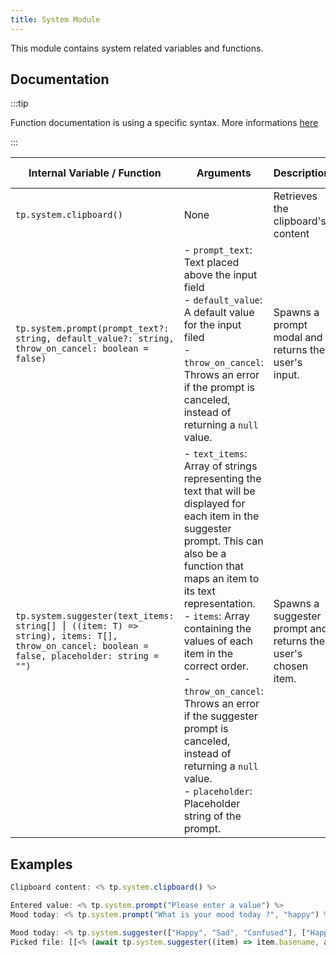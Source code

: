```yaml
---
title: System Module
---
```


This module contains system related variables and functions.

## Documentation

:::tip

Function documentation is using a specific syntax. More informations [here](../../syntax.md#function-documentation-syntax)

:::

| Internal Variable / Function                                 | Arguments                                                    | Description                                                  | Example Output           |
| ------------------------------------------------------------ | ------------------------------------------------------------ | ------------------------------------------------------------ | ------------------------ |
| `tp.system.clipboard()`                                      | None                                                         | Retrieves the clipboard's content                            | `This is my copied text` |
| `tp.system.prompt(prompt_text?: string, default_value?: string, throw_on_cancel: boolean = false)` | - `prompt_text`: Text placed above the input field<br />- `default_value`: A default value for the input filed<br />- `throw_on_cancel`: Throws an error if the prompt is canceled, instead of returning a `null` value. | Spawns a prompt modal and returns the user's input.          | `A value I entered`      |
| `tp.system.suggester(text_items: string[] ⎮ ((item: T) => string), items: T[], throw_on_cancel: boolean = false, placeholder: string = "")` | - `text_items`: Array of strings representing the text that will be displayed for each item in the suggester prompt. This can also be a function that maps an item to its text representation.<br />- `items`: Array containing the values of each item in the correct order.<br />- `throw_on_cancel`: Throws an error if the suggester prompt is canceled, instead of returning a `null` value.<br />- `placeholder`: Placeholder string of the prompt. | Spawns a suggester prompt and returns the user's chosen item. | `A value I chose`        |

## Examples

```javascript
Clipboard content: <% tp.system.clipboard() %>

Entered value: <% tp.system.prompt("Please enter a value") %>
Mood today: <% tp.system.prompt("What is your mood today ?", "happy") %>

Mood today: <% tp.system.suggester(["Happy", "Sad", "Confused"], ["Happy", "Sad", "Confused"]) %>
Picked file: [[<% (await tp.system.suggester((item) => item.basename, app.vault.getMarkdownFiles())).basename %>]]
```